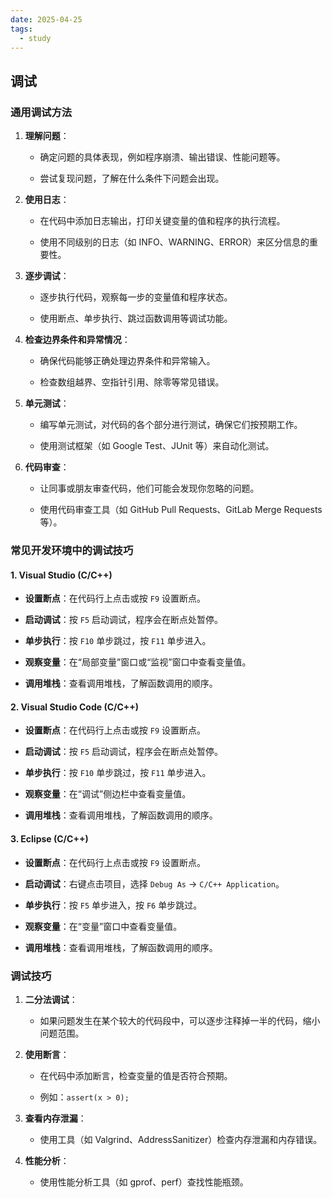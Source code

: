 ```yaml
---
date: 2025-04-25
tags:
  - study
---
```

## 调试
### 通用调试方法

1. **理解问题**：
    
    - 确定问题的具体表现，例如程序崩溃、输出错误、性能问题等。
        
    - 尝试复现问题，了解在什么条件下问题会出现。
        
2. **使用日志**：
    
    - 在代码中添加日志输出，打印关键变量的值和程序的执行流程。
        
    - 使用不同级别的日志（如 INFO、WARNING、ERROR）来区分信息的重要性。
        
3. **逐步调试**：
    
    - 逐步执行代码，观察每一步的变量值和程序状态。
        
    - 使用断点、单步执行、跳过函数调用等调试功能。
        
4. **检查边界条件和异常情况**：
    
    - 确保代码能够正确处理边界条件和异常输入。
        
    - 检查数组越界、空指针引用、除零等常见错误。
        
5. **单元测试**：
    
    - 编写单元测试，对代码的各个部分进行测试，确保它们按预期工作。
        
    - 使用测试框架（如 Google Test、JUnit 等）来自动化测试。
        
6. **代码审查**：
    
    - 让同事或朋友审查代码，他们可能会发现你忽略的问题。
        
    - 使用代码审查工具（如 GitHub Pull Requests、GitLab Merge Requests 等）。
        

### 常见开发环境中的调试技巧

#### 1. **Visual Studio (C/C++)**

- **设置断点**：在代码行上点击或按 `F9` 设置断点。
    
- **启动调试**：按 `F5` 启动调试，程序会在断点处暂停。
    
- **单步执行**：按 `F10` 单步跳过，按 `F11` 单步进入。
    
- **观察变量**：在“局部变量”窗口或“监视”窗口中查看变量值。
    
- **调用堆栈**：查看调用堆栈，了解函数调用的顺序。
    

#### 2. **Visual Studio Code (C/C++)**

- **设置断点**：在代码行上点击或按 `F9` 设置断点。
    
- **启动调试**：按 `F5` 启动调试，程序会在断点处暂停。
    
- **单步执行**：按 `F10` 单步跳过，按 `F11` 单步进入。
    
- **观察变量**：在“调试”侧边栏中查看变量值。
    
- **调用堆栈**：查看调用堆栈，了解函数调用的顺序。

    

#### 3. **Eclipse (C/C++)**

- **设置断点**：在代码行上点击或按 `F9` 设置断点。
    
- **启动调试**：右键点击项目，选择 `Debug As` -> `C/C++ Application`。
    
- **单步执行**：按 `F5` 单步进入，按 `F6` 单步跳过。
    
- **观察变量**：在“变量”窗口中查看变量值。
    
- **调用堆栈**：查看调用堆栈，了解函数调用的顺序。
    

### 调试技巧

1. **二分法调试**：
    
    - 如果问题发生在某个较大的代码段中，可以逐步注释掉一半的代码，缩小问题范围。
        
2. **使用断言**：
    
    - 在代码中添加断言，检查变量的值是否符合预期。
        
    - 例如：`assert(x > 0);`
        
3. **查看内存泄漏**：
    
    - 使用工具（如 Valgrind、AddressSanitizer）检查内存泄漏和内存错误。
        
4. **性能分析**：
    
    - 使用性能分析工具（如 gprof、perf）查找性能瓶颈。




